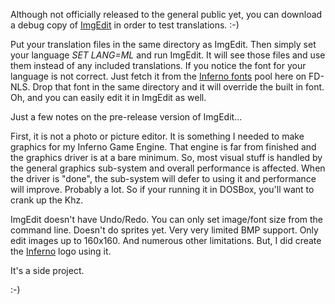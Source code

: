 Although not officially released to the general public yet, you can download
a debug copy of [ImgEdit](https://fd.lod.bz/Members-Only/imgedit-211002.zip) in
order to test translations. :-)

Put your translation files in the same directory as ImgEdit. Then simply set
your language *SET LANG=ML* and run ImgEdit. It will see those files and
use them instead of any included translations. If you notice the font for your
language is not correct. Just fetch it from the
[Inferno fonts](https://github.com/shidel/fd-nls/tree/master/inferno/fonts)
pool here on FD-NLS. Drop that font in the same directory and it will override
the built in font. Oh, and you can easily edit it in ImgEdit as well.

Just a few notes on the pre-release version of ImgEdit...

First, it is not a photo or picture editor. It is something I needed to make
graphics for my Inferno Game Engine. That engine is far from finished and the
graphics driver is at a bare minimum. So, most visual stuff is handled by the
general graphics sub-system and overall performance is affected. When the
driver is "done", the sub-system will defer to using it and performance will
improve. Probably a lot. So if your running it in DOSBox, you'll want to
crank up the Khz.

ImgEdit doesn't have Undo/Redo. You can only set image/font size from the
command line. Doesn't do sprites yet. Very very limited BMP support. Only edit
images up to 160x160. And numerous other limitations.  But, I did create the
[Inferno](https://gitlab.com/DOSx86/inferno) logo using it.

It's a side project.

:-)

